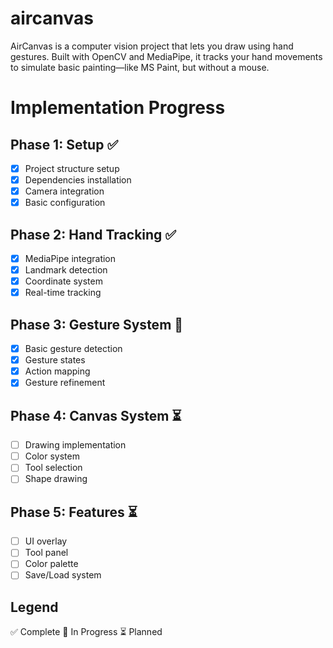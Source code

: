 # aircanvas
AirCanvas is a computer vision project that lets you draw using hand gestures. Built with OpenCV and MediaPipe, it tracks your hand movements to simulate basic painting—like MS Paint, but without a mouse.

# Implementation Progress

## Phase 1: Setup ✅
- [x] Project structure setup
- [x] Dependencies installation
- [x] Camera integration
- [x] Basic configuration

## Phase 2: Hand Tracking ✅
- [x] MediaPipe integration
- [x] Landmark detection
- [x] Coordinate system
- [x] Real-time tracking

## Phase 3: Gesture System 🔄
- [x] Basic gesture detection
- [x] Gesture states
- [x] Action mapping
- [x] Gesture refinement

## Phase 4: Canvas System ⏳
- [ ] Drawing implementation
- [ ] Color system
- [ ] Tool selection
- [ ] Shape drawing

## Phase 5: Features ⏳
- [ ] UI overlay
- [ ] Tool panel
- [ ] Color palette
- [ ] Save/Load system

## Legend
✅ Complete
🔄 In Progress
⏳ Planned
